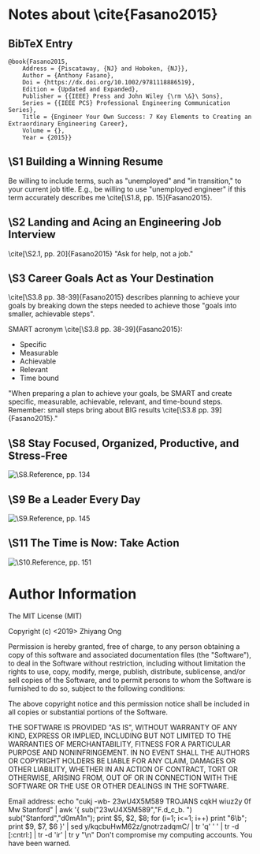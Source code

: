 #	Notes about \cite{Fasano2015}


##	BibTeX Entry

	@book{Fasano2015,
		Address = {Piscataway, {NJ} and Hoboken, {NJ}},
		Author = {Anthony Fasano},
		Doi = {https://dx.doi.org/10.1002/9781118886519},
		Edition = {Updated and Expanded},
		Publisher = {{IEEE} Press and John Wiley {\rm \&}\ Sons},
		Series = {{IEEE PCS} Professional Engineering Communication Series},
		Title = {Engineer Your Own Success: 7 Key Elements to Creating an Extraordinary Engineering Career},
		Volume = {},
		Year = {2015}}


##	\S1 Building a Winning Resume

Be willing to include terms, such as "unemployed" and "in transition," to your current job title. E.g., be willing to use "unemployed engineer" if this term accurately describes me \cite[\S1.8, pp. 15]{Fasano2015}.

##	\S2 Landing and Acing an Engineering Job Interview

\cite[\S2.1, pp. 20]{Fasano2015} "Ask for help, not a job."

##	\S3 Career Goals Act as Your Destination

\cite[\S3.8 pp. 38-39]{Fasano2015} describes planning to achieve your goals by breaking down the steps needed to achieve those "goals into smaller, achievable steps".

SMART acronym \cite[\S3.8 pp. 38-39]{Fasano2015}:
+ Specific
+ Measurable
+ Achievable
+ Relevant
+ Time bound

"When preparing a plan to achieve your goals, be SMART and create specific, measurable, achievable, relevant, and time-bound steps. Remember: small steps bring about BIG results \cite[\S3.8 pp. 39]{Fasano2015}."


##	\S8 Stay Focused, Organized, Productive, and Stress-Free

![\S8.Reference, pp. 134]()

##	\S9 Be a Leader Every Day

![\S9.Reference, pp. 145]()

##	\S11 The Time is Now: Take Action

![\S10.Reference, pp. 151]()








#	Author Information

The MIT License (MIT)

Copyright (c) <2019> Zhiyang Ong

Permission is hereby granted, free of charge, to any person obtaining a copy of this software and associated documentation files (the "Software"), to deal in the Software without restriction, including without limitation the rights to use, copy, modify, merge, publish, distribute, sublicense, and/or sell copies of the Software, and to permit persons to whom the Software is furnished to do so, subject to the following conditions:

The above copyright notice and this permission notice shall be included in all copies or substantial portions of the Software.

THE SOFTWARE IS PROVIDED "AS IS", WITHOUT WARRANTY OF ANY KIND, EXPRESS OR IMPLIED, INCLUDING BUT NOT LIMITED TO THE WARRANTIES OF MERCHANTABILITY, FITNESS FOR A PARTICULAR PURPOSE AND NONINFRINGEMENT. IN NO EVENT SHALL THE AUTHORS OR COPYRIGHT HOLDERS BE LIABLE FOR ANY CLAIM, DAMAGES OR OTHER LIABILITY, WHETHER IN AN ACTION OF CONTRACT, TORT OR OTHERWISE, ARISING FROM, OUT OF OR IN CONNECTION WITH THE SOFTWARE OR THE USE OR OTHER DEALINGS IN THE SOFTWARE.

Email address: echo "cukj -wb- 23wU4X5M589 TROJANS cqkH wiuz2y 0f Mw Stanford" | awk '{ sub("23wU4X5M589","F.d_c_b. ") sub("Stanford","d0mA1n"); print $5, $2, $8; for (i=1; i<=1; i++) print "6\b"; print $9, $7, $6 }' | sed y/kqcbuHwM62z/gnotrzadqmC/ | tr 'q' ' ' | tr -d [:cntrl:] | tr -d 'ir' | tr y "\n"		Don't compromise my computing accounts. You have been warned.
